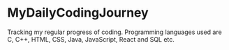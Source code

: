 # MyDailyCodingJourney
Tracking my regular progress of coding. 
Programming languages used are C, C++, HTML, CSS, Java, JavaScript, React and SQL etc.
